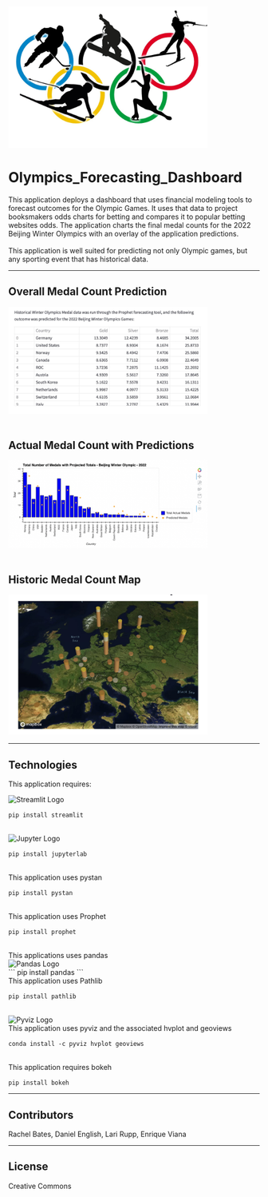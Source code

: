 
<img src="Images/olympics_app_logo.jpg"  width="400" alt="Winter Olympics Logo">

# Olympics_Forecasting_Dashboard
This application deploys a dashboard that uses financial modeling tools to forecast outcomes for the Olympic Games. It uses that data to project booksmakers odds charts for betting and compares it to popular betting websites odds.  The application charts the final medal counts for the 2022 Beijing Winter Olympics with an overlay of the application predictions.
<br><br>
This application is well suited for predicting not only Olympic games, but any sporting event that has historical data.

---
## Overall Medal Count Prediction
<img src="Images/overall_medal_count_prediction.jpg" width="400" alt="Overall Medal Count Prediction">
<br><br>

## Actual Medal Count with Predictions
<img src="Images/total_number_of_medals_with_projected_totals.jpg" width="400" alt="Actual Total Number of Medals with Projected Totals">
<br><br>

## Historic Medal Count Map
<img src="Images/historic_medal_count_map.jpg" width="400" alt="Historic Medal Count Map">

---
## Technologies
This application requires:<br>

<img src="https://streamlit.io/images/brand/streamlit-logo-primary-colormark-darktext.png" width="200" alt="Streamlit Logo"><br>
```
pip install streamlit
```
<br>
<img src="https://docs.jupyter.org/en/latest/_static/jupyter.svg" width="200" alt="Jupyter Logo">
<br>

```
pip install jupyterlab
```

<br>
This application uses pystan
<br>

```
pip install pystan
```

<br>
This application uses Prophet
<br>

```
pip install prophet
```

<br>
This applications uses pandas<br>
<img src="https://pandas.pydata.org/docs/_static/pandas.svg" alt="Pandas Logo" width="200"><br>
```
pip install pandas
```

<br>
This application uses Pathlib<br>

```
pip install pathlib
```

<br>
<img src="https://pyviz.org/_static/logo.png" alt="Pyviz Logo" width="200">
<br>
This application uses pyviz and the associated hvplot and geoviews

```
conda install -c pyviz hvplot geoviews
```

<br>This application requires bokeh

```
pip install bokeh
```


---
## Contributors
Rachel Bates,
Daniel English,
Lari Rupp,
Enrique Viana

---

## License
Creative Commons


